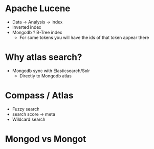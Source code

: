 
# Apache Lucene
- Data -> Analysis -> index
- Inverted index
- Mongodb ? B-Tree index
  - For some tokens you will have the ids of that token appear there

# Why atlas search?
- Mongodb sync with Elasticsearch/Solr
  - Directly to Mongodb atlas

# Compass / Atlas
- Fuzzy search
- search score -> meta
- Wildcard search

# Mongod vs Mongot
